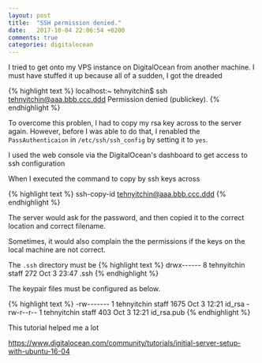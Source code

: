 ```yaml
---
layout: post
title:  "SSH permission denied."
date:   2017-10-04 22:06:54 +0200
comments: true
categories: digitalocean
---
```


I tried to get onto my VPS instance on DigitalOcean from another machine. I must have stuffed it up because all of a sudden, I got the dreaded 

{% highlight text %}
localhost:~ tehnyitchin$ ssh tehnyitchin@aaa.bbb.ccc.ddd
Permission denied (publickey).
{% endhighlight %}

To overcome this problen, I had to copy my rsa key across to the server again. However, before I was able to do that, I renabled the `PassAuthenticaion` in `/etc/ssh/ssh_config` by setting it to `yes`.

I used the web console via the DigitalOcean's dashboard to get access to ssh configuration  

When I executed the command to copy by ssh keys across

{% highlight text %}
ssh-copy-id tehnyitchin@aaa.bbb.ccc.ddd
{% endhighlight %}

The server would ask for the password, and then copied it to the correct location and correct filename.

Sometimes, it would also complain the the permissions if the keys on the local machine are not correct. 

The `.ssh` directory must be 
{% highlight text %}
drwx------    8 tehnyitchin  staff     272 Oct  3 23:47 .ssh
{% endhighlight %}


The keypair files must be configured as below.

{% highlight text %}
-rw-------   1 tehnyitchin  staff  1675 Oct  3 12:21 id_rsa
-rw-r--r--   1 tehnyitchin  staff   403 Oct  3 12:21 id_rsa.pub
{% endhighlight %}

This tutorial helped me a lot

https://www.digitalocean.com/community/tutorials/initial-server-setup-with-ubuntu-16-04

